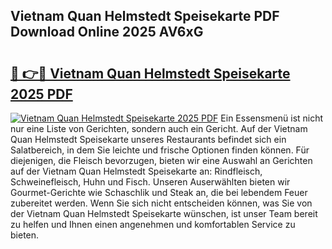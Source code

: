 ## Vietnam Quan Helmstedt Speisekarte PDF Download Online 2025 AV6xG

# <h2><a href="http://gcdg42.nevu.top/?p=Vietnam+Quan+Helmstedt+Speisekarte">🔗 👉🔴 Vietnam Quan Helmstedt Speisekarte 2025 PDF</a></h2>

[![Vietnam Quan Helmstedt Speisekarte 2025 PDF](https://i.imgur.com/dBaPXMq.png)](http://gcdg42.nevu.top/?p=Vietnam+Quan+Helmstedt+Speisekarte)
Ein Essensmenü ist nicht nur eine Liste von Gerichten, sondern auch ein Gericht. Auf der Vietnam Quan Helmstedt Speisekarte unseres Restaurants befindet sich ein Salatbereich, in dem Sie leichte und frische Optionen finden können. Für diejenigen, die Fleisch bevorzugen, bieten wir eine Auswahl an Gerichten auf der Vietnam Quan Helmstedt Speisekarte an: Rindfleisch, Schweinefleisch, Huhn und Fisch. Unseren Auserwählten bieten wir Gourmet-Gerichte wie Schaschlik und Steak an, die bei lebendem Feuer zubereitet werden. Wenn Sie sich nicht entscheiden können, was Sie von der Vietnam Quan Helmstedt Speisekarte wünschen, ist unser Team bereit zu helfen und Ihnen einen angenehmen und komfortablen Service zu bieten.
